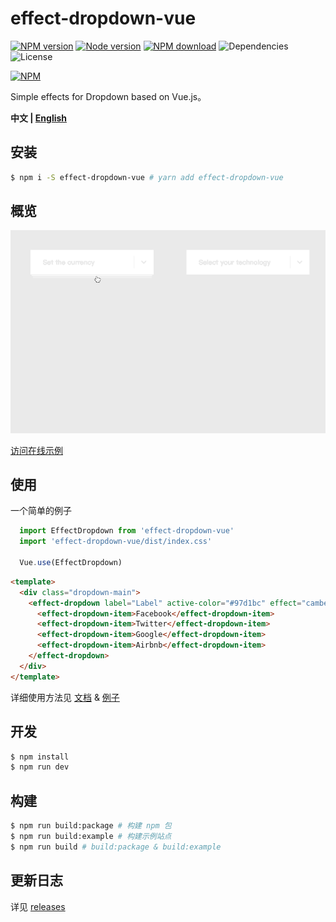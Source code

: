 # effect-dropdown-vue

[![NPM version][badge-npm-version]][url-npm]
[![Node version][badge-node-version]][url-npm]
[![NPM download][badge-npm-download]][url-npm]
![Dependencies][badge-dependencies]
![License][badge-license]

[![NPM][image-npm]][url-npm]

Simple effects for Dropdown based on Vue.js。

**中文 | [English](./README_en.md)**

## 安装

```bash
$ npm i -S effect-dropdown-vue # yarn add effect-dropdown-vue
```

## 概览

![概览](./docs/images/gallery.gif)

[访问在线示例](https://xbt1.github.io/effect-dropdown-vue/)

## 使用

一个简单的例子

```javascript
  import EffectDropdown from 'effect-dropdown-vue'
  import 'effect-dropdown-vue/dist/index.css'

  Vue.use(EffectDropdown)
```

```html
<template>
  <div class="dropdown-main">
    <effect-dropdown label="Label" active-color="#97d1bc" effect="camber">
      <effect-dropdown-item>Facebook</effect-dropdown-item>
      <effect-dropdown-item>Twitter</effect-dropdown-item>
      <effect-dropdown-item>Google</effect-dropdown-item>
      <effect-dropdown-item>Airbnb</effect-dropdown-item>
    </effect-dropdown>
  </div>
</template>
```

详细使用方法见 [文档](./docs/usage.md) & [例子](./examples)

## 开发

```bash
$ npm install
$ npm run dev
```

## 构建

```bash
$ npm run build:package # 构建 npm 包
$ npm run build:example # 构建示例站点
$ npm run build # build:package & build:example
```

## 更新日志

详见 [releases][url-releases]


[badge-npm-version]: https://img.shields.io/npm/v/effect-dropdown-vue.svg
[badge-node-version]: https://img.shields.io/node/v/effect-dropdown-vue.svg
[badge-npm-download]: https://img.shields.io/npm/dt/effect-dropdown-vue.svg
[badge-license]: https://img.shields.io/github/license/XBT1/effect-dropdown-vue.svg
[badge-dependencies]: https://img.shields.io/david/dev/XBT1/effect-dropdown-vue.svg

[url-npm]: https://npmjs.org/package/effect-dropdown-vue
[url-dependencies]: https://david-dm.org/vkbansal/effect-dropdown-vue
[url-releases]: https://github.com/XBT1/effect-dropdown-vue/releases

[image-npm]: https://nodei.co/npm/effect-dropdown-vue.png
